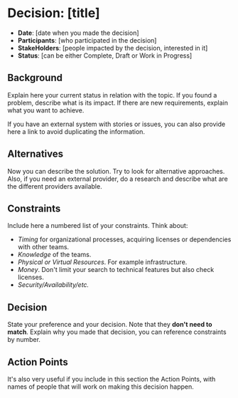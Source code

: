 # Decision: [title]

* **Date**: [date when you made the decision]
* **Participants**: [who participated in the decision]
* **StakeHolders**: [people impacted by the decision, interested in it]
* **Status**: [can be either Complete, Draft or Work in Progress]

## Background

Explain here your current status in relation with the topic. If you found a 
problem, describe what is its impact. If there are new requirements, explain 
what you want to achieve. 

If you have an external system with stories or issues, you can also provide 
here a link to avoid duplicating the information.

## Alternatives

Now you can describe the solution. Try to look for alternative approaches. 
Also, if you need an external provider, do a research and describe what are 
the different providers available.

## Constraints

Include here a numbered list of your constraints. Think about:
 
* _Timing_ for organizational processes, acquiring licenses or dependencies 
with other teams.
* _Knowledge_ of the teams.
* _Physical or Virtual Resources_. For example infrastructure.
* _Money_. Don't limit your search to technical features but also check 
licenses.
* _Security/Availability/etc._

## Decision

State your preference and your decision. Note that they **don't need to 
match**. Explain why you made that decision, you can reference constraints 
by number.

## Action Points

It's also very useful if you include in this section the Action Points, with 
names of people that will work on making this decision happen. 
